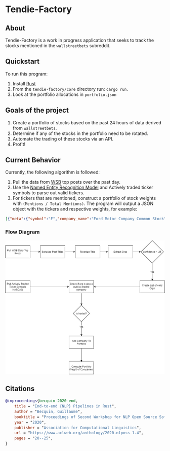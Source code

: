 # Tendie-Factory

## About

Tendie-Factory is a work in progress application that seeks to track the stocks mentioned in the `wallstreetbets` subreddit.

## Quickstart

To run this program:

1. Install [Rust](https://www.rust-lang.org/tools/install)
2. From the `tendie-factory/core` directory run: `cargo run`.
3. Look at the portfolio allocations in ``portfolio.json``

## Goals of the project

1. Create a portfolio of stocks based on the past 24 hours of data derived from `wallstreetbets`.
2. Determine if any of the stocks in the portfolio need to be rotated.
3. Automate the trading of these stocks via an API.
4. Profit!

## Current Behavior

Currently, the following algorithm is followed:

1. Pull the data from [WSB](https://www.reddit.com/r/wallstreetbets) top posts over the past day.
2. Use the [Named Entity Recognition Model](https://en.wikipedia.org/wiki/Named-entity_recognition) and Actively traded ticker symbols to parse out valid tickers.
3. For tickers that are mentioned, construct a portfolio of stock weights with `(Mentions / Total Mentions)`.
The program will output a JSON object with the tickers and respective weights, for example:

```json
[{"meta":{"symbol":"F","company_name":"Ford Motor Company Common Stock","last_sale":"$10.53","net_change":"-0.19","net_percent_change":"-1.772%","market_capitalization":"41892840101.00","country":"United States","ipo_year":"","volume":"73793177","sector":"Capital Goods","industry":"Auto Manufacturing"},"portfolio_weight":0.06666666666666667},{"meta":{"symbol":"GME","company_name":"GameStop Corporation Common Stock","last_sale":"$325.00","net_change":"131.40","net_percent_change":"67.872%","market_capitalization":"22667762000.00","country":"United States","ipo_year":"2002","volume":"50232204","sector":"Consumer Services","industry":"Electronics Distribution"},"portfolio_weight":0.5333333333333333},{"meta":{"symbol":"AMC","company_name":"AMC Entertainment Holdings Inc. Class A Common Stock","last_sale":"$13.26","net_change":"4.63","net_percent_change":"53.65%","market_capitalization":"4496112515.00","country":"","ipo_year":"2013","volume":"597863464","sector":"Consumer Services","industry":"Movies/Entertainment"},"portfolio_weight":0.2},{"meta":{"symbol":"BB","company_name":"BlackBerry Limited Common Stock","last_sale":"$14.10","net_change":"-0.55","net_percent_change":"-3.754%","market_capitalization":"7933140697.00","country":"Canada","ipo_year":"","volume":"93646479","sector":"Technology","industry":"Computer Software: Prepackaged Software"},"portfolio_weight":0.13333333333333333},{"meta":{"symbol":"SCHW","company_name":"Charles Schwab Corporation (The) Common Stock","last_sale":"$51.54","net_change":"-2.20","net_percent_change":"-4.094%","market_capitalization":"96847658525.00","country":"United States","ipo_year":"","volume":"17770980","sector":"Finance","industry":"Investment Bankers/Brokers/Service"},"portfolio_weight":0.06666666666666667}]
```

### Flow Diagram

![Diagram of Flow](./docs/tendie-factory.png)

## Citations

```bibtex
@inproceedings{becquin-2020-end,
    title = "End-to-end {NLP} Pipelines in Rust",
    author = "Becquin, Guillaume",
    booktitle = "Proceedings of Second Workshop for NLP Open Source Software (NLP-OSS)",
    year = "2020",
    publisher = "Association for Computational Linguistics",
    url = "https://www.aclweb.org/anthology/2020.nlposs-1.4",
    pages = "20--25",
}
```